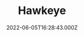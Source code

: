 ---
title: "Hawkeye"
date: 2022-06-05T16:28:43.000Z
permalink: /almanac/tv/2022-06-05-hawkeye/index.html
season: 1
rating: 3
---